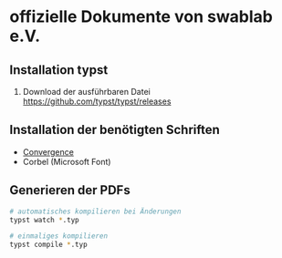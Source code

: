 # offizielle Dokumente von swablab e.V.

## Installation typst

1. Download der ausführbaren Datei https://github.com/typst/typst/releases

## Installation der benötigten Schriften

- [Convergence](https://fonts.google.com/specimen/Convergence)
- Corbel (Microsoft Font)

## Generieren der PDFs

```bash
# automatisches kompilieren bei Änderungen
typst watch *.typ

# einmaliges kompilieren
typst compile *.typ
```
